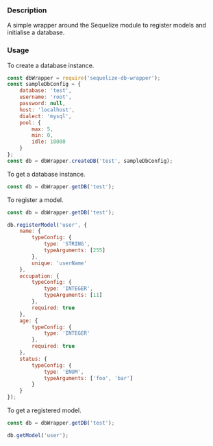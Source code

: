 ### Description

A simple wrapper around the Sequelize module to register models and initialise a database.

### Usage

To create a database instance.

```javascript
const dbWrapper = require('sequelize-db-wrapper');
const sampleDbConfig = {
    database: 'test',
    username: 'root',
    password: null,
    host: 'localhost',
    dialect: 'mysql',
    pool: {
        max: 5,
        min: 0,
        idle: 10000
    }
};
const db = dbWrapper.createDB('test', sampleDbConfig);
```

To get a database instance.

```javascript
const db = dbWrapper.getDB('test');
```

To register a model.

```javascript
const db = dbWrapper.getDB('test');

db.registerModel('user', {
    name: {
        typeConfig: {
            type: 'STRING',
            typeArguments: [255]
        },
        unique: 'userName'
    },
    occupation: {
        typeConfig: {
            type: 'INTEGER',
            typeArguments: [11]
        },
        required: true
    },
    age: {
        typeConfig: {
            type: 'INTEGER'
        },
        required: true
    },
    status: {
        typeConfig: {
            type: 'ENUM',
            typeArguments: ['foo', 'bar']
        }
    }
});
```

To get a registered model.

```javascript
const db = dbWrapper.getDB('test');

db.getModel('user');
```
